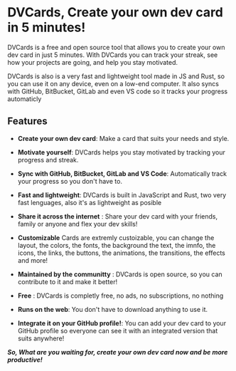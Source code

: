 # DVCards, Create your own dev card in 5 minutes!
DVCards is a free and open source  tool that allows you to create your own dev card in just 5 minutes. With DVCards you can track your streak, see how your projects are going, and help you stay motivated.

DVCards is also is a very fast and lightweight tool made in JS and Rust, so you can use it on any device, even on a low-end computer. It also syncs with GitHub, BitBucket, GitLab and even VS code so it tracks your progress automaticly

## Features
- **Create your own dev card**: Make a card that suits your needs and style.

- **Motivate yourself**: DVCards helps you stay motivated by tracking your progress and streak.

-  **Sync with GitHub, BitBucket, GitLab and VS Code**: Automatically track your progress so you
don't have to.
-  **Fast and lightweight**: DVCards is built in JavaScript and Rust, two very fast lenguages, also it's as lightweight as posible
- **Share it across the internet**  : Share your dev card with your friends, family or anyone and flex your dev skills!
- **Customizable** Cards are extremly  custoizable, you can change the layout, the colors, the fonts, the background the text, the imnfo, the icons, the links, the buttons, the animations, the transitions, the effects and more!
- **Maintained by the communitty**  : DVCards is open source, so you can contribute to it and make it better!
-  **Free** : DVCards is completly free, no ads, no subscriptions, no nothing
- **Runs on the web**: You don't have to download anything to use it.
- **Integrate it on your GitHub profile!**: You can add your dev card to your GitHub profile so everyone can see it with an integrated version that suits anywhere!

***So, What are you waiting for, create your own dev card now and be more productive!***